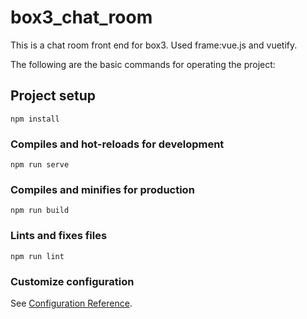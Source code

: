# box3_chat_room

This is a chat room front end for box3.
Used frame:vue.js and vuetify.

The following are the basic commands for operating the project:
## Project setup
```
npm install
```

### Compiles and hot-reloads for development
```
npm run serve
```

### Compiles and minifies for production
```
npm run build
```

### Lints and fixes files
```
npm run lint
```

### Customize configuration
See [Configuration Reference](https://cli.vuejs.org/config/).
